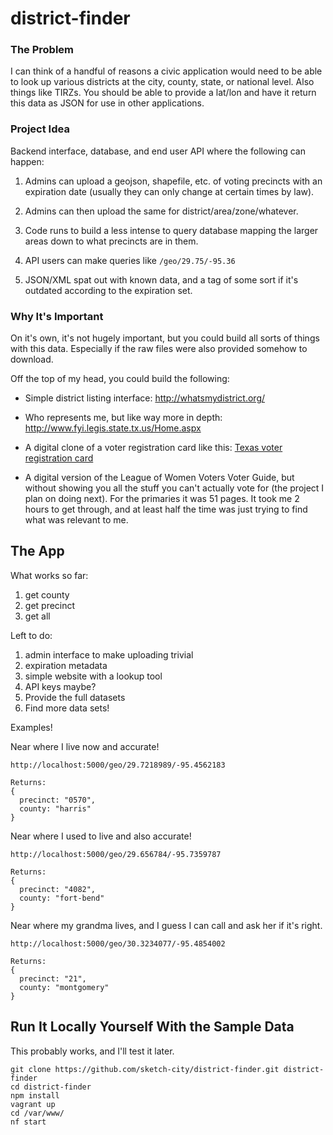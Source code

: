# district-finder

### The Problem
I can think of a handful of reasons a civic application would need to be able to look up various districts at the city, county, state, or national level. Also things like TIRZs. You should be able to provide a lat/lon and have it return this data as JSON for use in other applications.

### Project Idea

Backend interface, database, and end user API where the following can happen:

1. Admins can upload a geojson, shapefile, etc. of voting precincts with an expiration date (usually they can only change at certain times by law).

1. Admins can then upload the same for district/area/zone/whatever.

1. Code runs to build a less intense to query database mapping the larger areas down to what precincts are in them.

1. API users can make queries like ```/geo/29.75/-95.36```

1. JSON/XML spat out with known data, and a tag of some sort if it's outdated according to the expiration set.

### Why It's Important

On it's own, it's not hugely important, but you could build all sorts of things with this data. Especially if the raw files were also provided somehow to download.

Off the top of my head, you could build the following:
* Simple district listing interface: http://whatsmydistrict.org/

* Who represents me, but like way more in depth: http://www.fyi.legis.state.tx.us/Home.aspx

* A digital clone of a voter registration card like this: [Texas voter registration card](https://cloud.githubusercontent.com/assets/1390578/15260137/bf478d78-191a-11e6-959a-c686203d0848.jpg)

* A digital version of the League of Women Voters Voter Guide, but without showing you all the stuff you can't actually vote for (the project I plan on doing next). For the primaries it was 51 pages. It took me 2 hours to get through, and at least half the time was just trying to find what was relevant to me.

## The App
What works so far:

1. get county
1. get precinct
1. get all

Left to do:

1. admin interface to make uploading trivial
1. expiration metadata
1. simple website with a lookup tool
1. API keys maybe?
1. Provide the full datasets
1. Find more data sets!

Examples!

Near where I live now and accurate!
```
http://localhost:5000/geo/29.7218989/-95.4562183

Returns:
{
  precinct: "0570",
  county: "harris"
}
```

Near where I used to live and also accurate!
```
http://localhost:5000/geo/29.656784/-95.7359787

Returns:
{
  precinct: "4082",
  county: "fort-bend"
}
```

Near where my grandma lives, and I guess I can call and ask her if it's right.
```
http://localhost:5000/geo/30.3234077/-95.4854002

Returns:
{
  precinct: "21",
  county: "montgomery"
}
```

## Run It Locally Yourself With the Sample Data

This probably works, and I'll test it later.

```
git clone https://github.com/sketch-city/district-finder.git district-finder
cd district-finder
npm install
vagrant up
cd /var/www/
nf start
```
